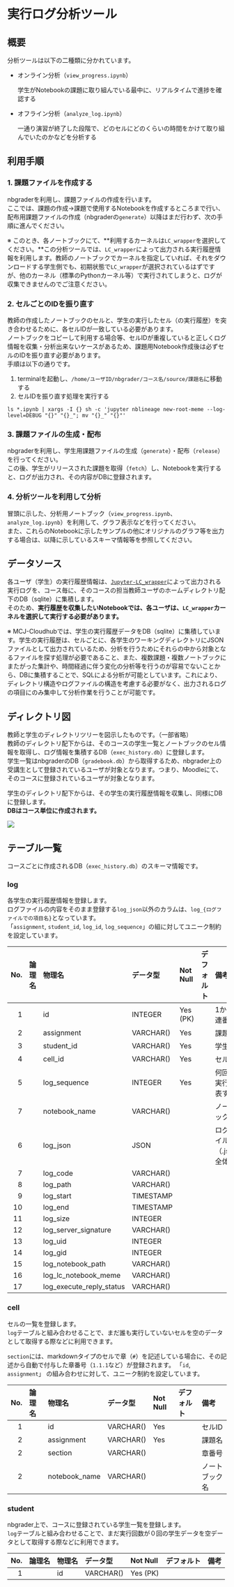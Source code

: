 # 実行ログ分析ツール

## 概要

分析ツールは以下の二種類に分かれています。

- オンライン分析（`view_progress.ipynb`）  

  学生がNotebookの課題に取り組んでいる最中に、リアルタイムで進捗を確認する

- オフライン分析（`analyze_log.ipynb`）    

  一通り演習が終了した段階で、どのセルにどのくらいの時間をかけて取り組んでいたのかなどを分析する
  
## 利用手順

### 1. 課題ファイルを作成する

nbgraderを利用し、課題ファイルの作成を行います。  
ここでは、課題の作成→課題で使用するNotebookを作成するところまで行い、配布用課題ファイルの作成（nbgraderの`generate`）以降はまだ行わず、次の手順に進んでください。  

※ このとき、各ノートブックにて、**利用するカーネルは`LC_wrapper`を選択してください。**この分析ツールでは、`LC_wrapper`によって出力される実行履歴情報を利用します。教師のノートブックでカーネルを指定していれば、それをダウンロードする学生側でも、初期状態で`LC_wrapper`が選択されているはずですが、他のカーネル（標準のPythonカーネル等）で実行されてしまうと、ログが収集できませんのでご注意ください。 

### 2. セルごとのIDを振り直す  

教師の作成したノートブックのセルと、学生の実行したセル（の実行履歴）を突き合わせるために、各セルIDが一致している必要があります。  
ノートブックをコピーして利用する場合等、セルIDが重複していると正しくログ情報を収集・分析出来ないケースがあるため、課題用Notebook作成後は必ずセルのIDを振り直す必要があります。  
手順は以下の通りです。

1. terminalを起動し、`/home/ユーザID/nbgrader/コース名/source/課題名`に移動する
2. セルIDを振り直す処理を実行する  
  ```
  ls *.ipynb | xargs -I {} sh -c 'jupyter nblineage new-root-meme --log-level=DEBUG "{}" "{}_"; mv "{}_" "{}"'
  ```

### 3. 課題ファイルの生成・配布  

nbgraderを利用し、学生用課題ファイルの生成（`generate`）・配布（`release`）を行ってください。  
この後、学生がリリースされた課題を取得（`fetch`）し、Notebookを実行すると、ログが出力され、その内容がDBに登録されます。

### 4. 分析ツールを利用して分析  

冒頭に示した、分析用ノートブック（`view_progress.ipynb`、`analyze_log.ipynb`）を利用して、グラフ表示などを行ってください。  
また、これらのNotebookに示したサンプルの他にオリジナルのグラフ等を出力する場合は、以降に示しているスキーマ情報等を参照してください。

## データソース  

各ユーザ（学生）の実行履歴情報は、[`Jupyter-LC_wrapper`](https://github.com/NII-cloud-operation/Jupyter-LC_wrapper)によって出力される実行ログを、コース毎に、そのコースの担当教師ユーザのホームディレクトリ配下のDB（sqlite）に集積します。  
そのため、**実行履歴を収集したいNotebookでは、各ユーザは、`LC_wrapper`カーネルを選択して実行する必要があります。**  

※ MCJ-Cloudhubでは、学生の実行履歴データをDB（sqlite）に集積しています。学生の実行履歴は、セルごとに、各学生のワーキングディレクトリにJSONファイルとして出力されているため、分析を行うためにそれらの中から対象となるファイルを探す処理が必要であること、また、複数課題・複数ノートブックにまたがった集計や、時間経過に伴う変化の分析等を行うのが容易でないことから、DBに集積することで、SQLによる分析が可能としています。これにより、ディレクトリ構造やログファイルの構造を考慮する必要がなく、出力されるログの項目にのみ集中して分析作業を行うことが可能です。

## ディレクトリ図

教師と学生のディレクトリツリーを図示したものです。（一部省略）  
教師のディレクトリ配下からは、そのコースの学生一覧とノートブックのセル情報を取得し、ログ情報を集積するDB（`exec_history.db`）に登録します。  
学生一覧はnbgraderのDB（`gradebook.db`）から取得するため、nbgrader上の受講生として登録されているユーザが対象となります。つまり、Moodleにて、そのコースに登録されているユーザが対象となります。  

学生のディレクトリ配下からは、その学生の実行履歴情報を収集し、同様にDBに登録します。  
**DBはコース単位に作成されます。**  

![](images/log_collect.png)


## テーブル一覧  

コースごとに作成されるDB（`exec_history.db`）のスキーマ情報です。


### log  

各学生の実行履歴情報を登録します。  
ログファイルの内容をそのまま登録する`log_json`以外のカラムは、`log_{ログファイルでの項目名}`となっています。  
「`assignment`, `student_id`, `log_id`, `log_sequence`」の組に対してユニーク制約を設定しています。

| No. | 論理名                         | 物理名                         | データ型                       | Not Null | デフォルト           | 備考                           |
|----:|:-------------------------------|:-------------------------------|:-------------------------------|:---------|:---------------------|:-------------------------------|
|   1 |                                | id                             | INTEGER                        | Yes (PK) |                      |1からの連番                      |
|   2 |                                | assignment                     | VARCHAR()                      | Yes      |                      |課題名                                |
|   3 |                                | student_id                     | VARCHAR()                      | Yes      |                      |学生ID                                |
|   4 |                                | cell_id                        | VARCHAR()                      | Yes      |                      |セルID                                |
|   5 |                                | log_sequence                   | INTEGER                        | Yes      |                      |何回目の実行かを表す数値              |
|   7 |                                | notebook_name                  | VARCHAR()                      |          |                      |ノートブック名                                |
|   6 |                                | log_json                       | JSON                           |          |                      |ログファイル（.json）全体         |
|   7 |                                | log_code                       | VARCHAR()                      |          |                      |                                |
|   8 |                                | log_path                       | VARCHAR()                      |          |                      |                                |
|   9 |                                | log_start                      | TIMESTAMP                      |          |                      |                                |
|  10 |                                | log_end                        | TIMESTAMP                      |          |                      |                                |
|  11 |                                | log_size                       | INTEGER                        |          |                      |                                |
|  12 |                                | log_server_signature           | VARCHAR()                      |          |                      |                                |
|  13 |                                | log_uid                        | INTEGER                        |          |                      |                                |
|  14 |                                | log_gid                        | INTEGER                        |          |                      |                                |
|  15 |                                | log_notebook_path              | VARCHAR()                      |          |                      |                                |
|  16 |                                | log_lc_notebook_meme           | VARCHAR()                      |          |                      |                                |
|  17 |                                | log_execute_reply_status       | VARCHAR()                      |          |                      |                                |

### cell  

セルの一覧を登録します。  
`log`テーブルと組み合わせることで、まだ誰も実行していないセルを空のデータとして取得する際などに利用できます。  

`section`には、markdownタイプのセルで章（`#`）を記述している場合に、その記述から自動で付与した章番号（`1.1.1`など）が登録されます。 
「`id`, `assignment`」 の組み合わせに対して、ユニーク制約を設定しています。  

| No. | 論理名                         | 物理名                         | データ型                       | Not Null | デフォルト           | 備考                           |
|----:|:-------------------------------|:-------------------------------|:-------------------------------|:---------|:---------------------|:-------------------------------|
|   1 |                                | id                             | VARCHAR()                      | Yes      |                      |セルID                                |
|   2 |                                | assignment                     | VARCHAR()                      | Yes      |                      |課題名                                |
|   2 |                                | section                        | VARCHAR()                      |          |                      |章番号                                |
|   2 |                                | notebook_name                  | VARCHAR()                      |          |                      |ノートブック名                                |


### student

nbgrader上で、コースに登録されている学生一覧を登録します。  
`log`テーブルと組み合わせることで、まだ実行回数が０回の学生データを空データとして取得する際などに利用できます。  

| No. | 論理名                         | 物理名                         | データ型                       | Not Null | デフォルト           | 備考                           |
|----:|:-------------------------------|:-------------------------------|:-------------------------------|:---------|:---------------------|:-------------------------------|
|   1 |                                | id                             | VARCHAR()                      | Yes (PK) |                      |                                |